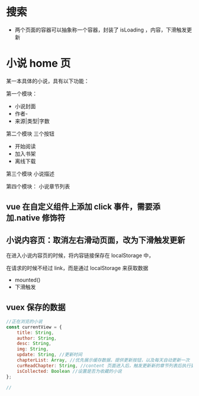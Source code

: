 # 搜索

-   两个页面的容器可以抽象称一个容器，封装了 isLoading ，内容，下滑触发更新

# 小说 home 页

某一本具体的小说，具有以下功能：

第一个模块：

-   小说封面
-   作者-
-   来源|类型|字数

第二个模块 三个按钮

-   开始阅读
-   加入书架
-   离线下载

第三个模块
小说描述

第四个模块：
小说章节列表

## vue 在自定义组件上添加 click 事件，需要添加.native 修饰符

## 小说内容页：取消左右滑动页面，改为下滑触发更新

在进入小说内容页的时候，将内容链接保存在 localStorage 中，

在请求的时候不经过 link，而是通过 localStorage 来获取数据

-   mounted()
-   下滑触发

## vuex 保存的数据

```js
//正在浏览的小说
const currentView = {
    title: String,
    author: String,
    desc: String,
    img: String,
    update: String, //更新时间
    chapterList: Array, //优先展示缓存数据，提供更新按钮，以及每天自动更新一次
    curReadChapter: String, //content 页面进入后，触发更新新的章节列表后执行更新
    isCollected: Boolean //设置是否为收藏的小说
};

//
```
